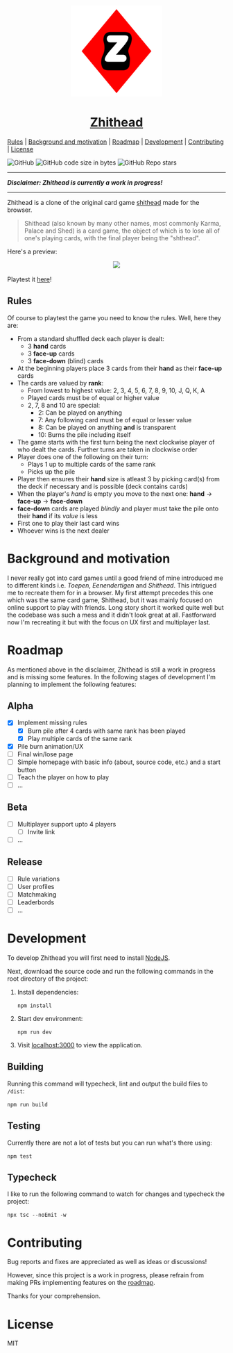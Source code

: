[shithead]: https://en.wikipedia.org/wiki/Shithead_(card_game)
[zhithead]: https://zhithead.yatko.dev

<p align="center">
  <a href="https://zhithead.yatko.dev">
    <img src=".readme/zhithead.svg" height="210">
    <h1 align="center"><b>Zhithead</b></h1>
  </a>
</p>

[Rules](#rules)
| [Background and motivation](#background-and-motivation)
| [Roadmap](#roadmap)
| [Development](#development)
| [Contributing](#contributing)
| [License](#license)

![GitHub](https://img.shields.io/github/license/aod/zhithead?style=flat-square)
![GitHub code size in bytes](https://img.shields.io/github/languages/code-size/aod/zhithead?style=flat-square)
![GitHub Repo stars](https://img.shields.io/github/stars/aod/zhithead?style=social)

---

_**Disclaimer: Zhithead is currently a work in progress!**_

---

Zhithead is a clone of the original card game [shithead][shithead] made for
the browser.

> Shithead (also known by many other names, most commonly Karma, Palace and
> Shed) is a card game, the object of which is to lose all of one's playing
> cards, with the final player being the "shthead".

Here's a preview:

<p align="center">
    <img src=".readme/preview.gif" height="600" />
</p>

Playtest it [here][zhithead]!

## Rules

Of course to playtest the game you need to know the rules. Well, here they are:

- From a standard shuffled deck each player is dealt:
  - 3 **hand** cards
  - 3 **face-up** cards
  - 3 **face-down** (blind) cards
- At the beginning players place 3 cards from their **hand** as their **face-up**
  cards
- The cards are valued by **rank**:
  - From lowest to highest value: 2, 3, 4, 5, 6, 7, 8, 9, 10, J, Q, K, A
  - Played cards must be of equal or higher value
  - 2, 7, 8 and 10 are special:
    - 2: Can be played on anything
    - 7: Any following card must be of equal or lesser value
    - 8: Can be played on anything **and** is transparent
    - 10: Burns the pile including itself
- The game starts with the first turn being the next clockwise player of who
  dealt the cards. Further turns are taken in clockwise order
- Player does one of the following on their turn:
  - Plays 1 up to multiple cards of the same rank
  - Picks up the pile
- Player then ensures their **hand** size is atleast 3 by picking card(s)
  from the deck if necessary and is possible (deck contains cards)
- When the player's _*hand*_ is empty you move to the next one:
  **hand** -> **face-up** -> **face-down**
- **face-down** cards are played _blindly_ and player must take the pile
  onto their **hand** if its _value_ is less
- First one to play their last card wins
- Whoever wins is the next dealer

# Background and motivation

I never really got into card games until a good friend of mine introduced
me to different kinds i.e. _Toepen_, _Eenendertigen_ and _Shithead_. This
intrigued me to recreate them for in a browser. My first attempt precedes this
one which was the same card game, Shithead, but it was mainly focused on online
support to play with friends. Long story short it worked quite well but the
codebase was such a mess and it didn't look great at all. Fastforward now I'm
recreating it but with the focus on UX first and multiplayer last.

# Roadmap

As mentioned above in the disclaimer, Zhithead is still a work in progress and
is missing some features. In the following stages of development I'm planning
to implement the following features:

## Alpha

- [x] Implement missing rules
  - [x] Burn pile after 4 cards with same rank has been played
  - [x] Play multiple cards of the same rank
- [x] Pile burn animation/UX
- [ ] Final win/lose page
- [ ] Simple homepage with basic info (about, source code, etc.) and a start button
- [ ] Teach the player on how to play
- [ ] ...

## Beta

- [ ] Multiplayer support upto 4 players
  - [ ] Invite link
- [ ] ...

## Release

- [ ] Rule variations
- [ ] User profiles
- [ ] Matchmaking
- [ ] Leaderbords
- [ ] ...

# Development

To develop Zhithead you will first need to install
[NodeJS](https://nodejs.org/en/download/).

Next, download the source code and run the following commands in the root
directory of the project:

1. Install dependencies:
   ```
   npm install
   ```
2. Start dev environment:
   ```
   npm run dev
   ```
3. Visit [localhost:3000](http://localhost:3000) to view the application.

## Building

Running this command will typecheck, lint and output the build files to `/dist`:

```
npm run build
```

## Testing

Currently there are not a lot of tests but you can run what's there using:

```
npm test
```

## Typecheck

I like to run the following command to watch for changes and typecheck
the project:

```
npx tsc --noEmit -w
```

# Contributing

Bug reports and fixes are appreciated as well as ideas or discussions!

However, since this project is a work in progress, please refrain from making PRs
implementing features on the [roadmap](#roadmap).

Thanks for your comprehension.

# License

MIT
